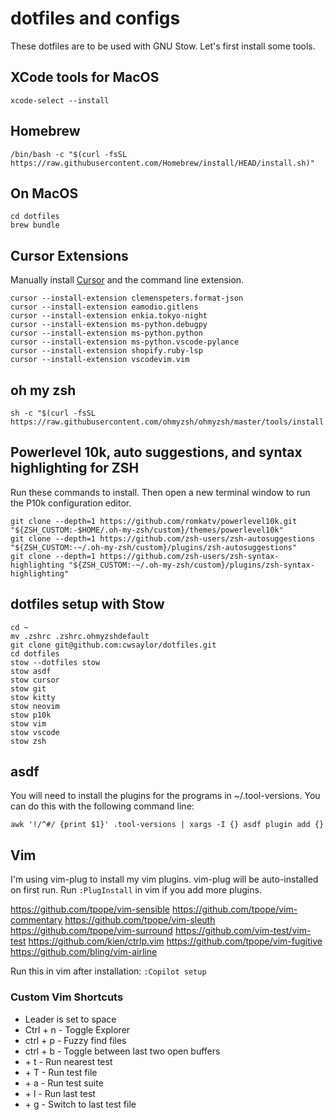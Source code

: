 # dotfiles and configs

These dotfiles are to be used with GNU Stow. Let's first install some tools. 

## XCode tools for MacOS

```
xcode-select --install
```

## Homebrew

```
/bin/bash -c "$(curl -fsSL https://raw.githubusercontent.com/Homebrew/install/HEAD/install.sh)"
```

## On MacOS
```
cd dotfiles
brew bundle
```

## Cursor Extensions
Manually install [Cursor](https://www.cursor.com/) and the command line extension.
```
cursor --install-extension clemenspeters.format-json
cursor --install-extension eamodio.gitlens
cursor --install-extension enkia.tokyo-night
cursor --install-extension ms-python.debugpy
cursor --install-extension ms-python.python
cursor --install-extension ms-python.vscode-pylance
cursor --install-extension shopify.ruby-lsp
cursor --install-extension vscodevim.vim
```

## oh my zsh

```
sh -c "$(curl -fsSL https://raw.githubusercontent.com/ohmyzsh/ohmyzsh/master/tools/install.sh)"
```

## Powerlevel 10k, auto suggestions, and syntax highlighting for ZSH

Run these commands to install. Then open a new terminal window to run the P10k configuration editor.
```
git clone --depth=1 https://github.com/romkatv/powerlevel10k.git "${ZSH_CUSTOM:-$HOME/.oh-my-zsh/custom}/themes/powerlevel10k"
git clone --depth=1 https://github.com/zsh-users/zsh-autosuggestions "${ZSH_CUSTOM:-~/.oh-my-zsh/custom}/plugins/zsh-autosuggestions"
git clone --depth=1 https://github.com/zsh-users/zsh-syntax-highlighting "${ZSH_CUSTOM:-~/.oh-my-zsh/custom}/plugins/zsh-syntax-highlighting"
```

## dotfiles setup with Stow

```
cd ~
mv .zshrc .zshrc.ohmyzshdefault
git clone git@github.com:cwsaylor/dotfiles.git
cd dotfiles
stow --dotfiles stow
stow asdf
stow cursor
stow git
stow kitty
stow neovim
stow p10k
stow vim
stow vscode
stow zsh
```

## asdf

You will need to install the plugins for the programs in ~/.tool-versions.
You can do this with the following command line:
```
awk '!/^#/ {print $1}' .tool-versions | xargs -I {} asdf plugin add {}
```

## Vim

I'm using vim-plug to install my vim plugins. vim-plug will be auto-installed on first run.
Run `:PlugInstall` in vim if you add more plugins.

https://github.com/tpope/vim-sensible
https://github.com/tpope/vim-commentary
https://github.com/tpope/vim-sleuth
https://github.com/tpope/vim-surround
https://github.com/vim-test/vim-test
https://github.com/kien/ctrlp.vim
https://github.com/tpope/vim-fugitive
https://github.com/bling/vim-airline

Run this in vim after installation:
`:Copilot setup`

### Custom Vim Shortcuts

* Leader is set to space
* Ctrl + n - Toggle Explorer
* ctrl + p - Fuzzy find files
* ctrl + b - Toggle between last two open buffers
* <leader> + t - Run nearest test
* <leader> + T - Run test file
* <leader> + a - Run test suite
* <leader> + l - Run last test 
* <leader> + g - Switch to last test file
